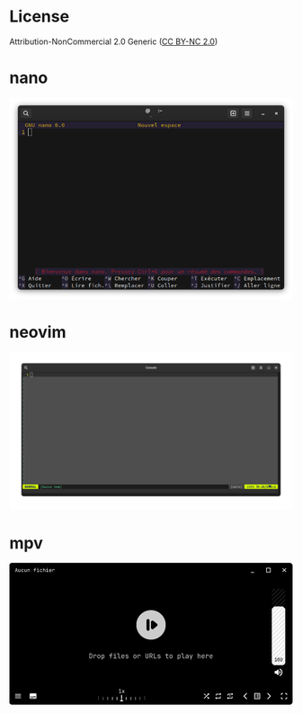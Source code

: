 # License

Attribution-NonCommercial 2.0 Generic ([CC BY-NC 2.0](https://creativecommons.org/licenses/by-nc/2.0/)) 


# nano

![](Screenshot.png)


# neovim

![](/nvim/Screenshot.png)



# mpv

![](/mpv/Screenshot.png)
